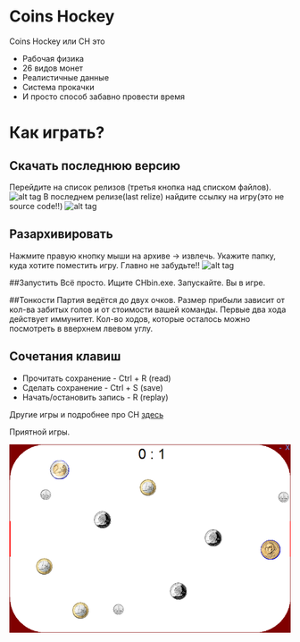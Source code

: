 # Coins Hockey
Coins Hockey или CH это
+ Рабочая физика
+ 26 видов монет
+ Реалистичные данные
+ Система прокачки
+ И просто способ забавно провести время

# Как играть?

## Скачать последнюю версию
Перейдите на список релизов (третья кнопка над списком файлов).
![alt tag](./readme_picture/releaze_bottom.png)
В последнем релизе(last relize) найдите ссылку на игру(это не source code!!) 
![alt tag](./readme_picture/download.png)

## Разархивировать
Нажмите правую кнопку мыши на архиве -> извлечь. Укажите папку, куда хотите поместить игру. Главно не забудьте!!
![alt tag](./readme_picture/unzip.png)

##Запустить
Всё просто. Ищите CHbin.exe. Запускайте. Вы в игре.

##Тонкости
Партия ведётся до двух очков. Размер прибыли зависит от кол-ва забитых голов и от стоимости вашей команды. Первые два хода действует иммунитет. Кол-во ходов, которые осталось можно посмотреть в вверхнем лвевом углу.

## Сочетания клавиш
+ Прочитать сохранение - Ctrl + R (read)
+ Сделать сохранение - Ctrl + S (save)
+ Начать/остановить запись - R (replay)

Другие игры и подробнее про CH [здесь](http://vk.com/my_programs)

Приятной игры.

![alt tag](./readme_picture/screen.png)
